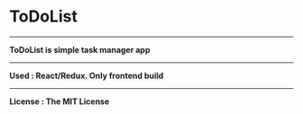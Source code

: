 # ToDoList
***

**ToDoList is simple task manager app**
***

**Used : React/Redux. Only frontend build**
***

**License : The MIT License**
